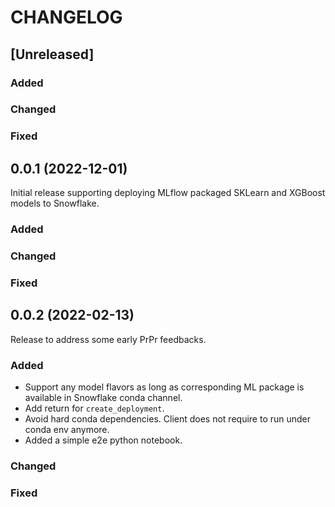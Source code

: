 # CHANGELOG
## [Unreleased]
### Added
### Changed
### Fixed

## 0.0.1 (2022-12-01)
Initial release supporting deploying MLflow packaged SKLearn and XGBoost models to Snowflake.
### Added
### Changed
### Fixed


## 0.0.2 (2022-02-13)
Release to address some early PrPr feedbacks.
### Added
 * Support any model flavors as long as corresponding ML package is available in Snowflake conda channel.
 * Add return for `create_deployment`.
 * Avoid hard conda dependencies. Client does not require to run under conda env anymore.
 * Added a simple e2e python notebook.
### Changed
### Fixed
